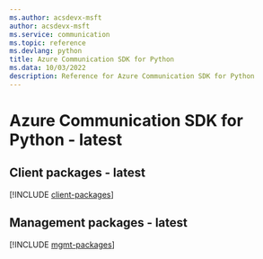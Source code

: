 ```yaml
---
ms.author: acsdevx-msft
author: acsdevx-msft
ms.service: communication
ms.topic: reference
ms.devlang: python
title: Azure Communication SDK for Python
ms.data: 10/03/2022
description: Reference for Azure Communication SDK for Python
---
```

# Azure Communication SDK for Python - latest

## Client packages - latest
[!INCLUDE [client-packages](communication-client-index.md)]
## Management packages - latest
[!INCLUDE [mgmt-packages](communication-mgmt-index.md)]